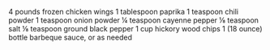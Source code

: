 4 pounds frozen chicken wings
1 tablespoon paprika
1 teaspoon chili powder
1 teaspoon onion powder
¼ teaspoon cayenne pepper
⅛ teaspoon salt
⅛ teaspoon ground black pepper
1 cup hickory wood chips
1 (18 ounce) bottle barbeque sauce, or as needed
